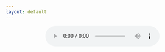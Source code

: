 ```yaml
---
layout: default
---
```


<center>
    <div class="music_player" id="player">
        <img src="" alt="" />
        <audio src="" id="" controls></audio>
        <div id="playlist" />
    </div>
</center>
<script>
    var player = document.getElementById('player');
    var cover = player.querySelector('img');
    var audio = player.querySelector('audio');
    function openPopout(){
        audio.pause();
        window.open(
            "{{page.url | absolute_url }}",
            "PlaylistPlayer",
            "resizable=no,scrollbars,status,width=300,height="+player.offsetHeight
        ).focus()
    }
    function addMessage(content){
        var message = document.createElement("div");
        message.style.cssText = 'font-size: 60%';
        message.innerHTML = content;
        var playlist = document.querySelector('#playlist');
        player.insertBefore(message, playlist);
        var newHeight = player.offsetHeight + message.offsetHeight;
        player.style.height = newHeight + 'px';
    }
    function playTrack(track) {
        console.log('playing: ' + track.title)
        cover.src = track.cover;
        cover.alt = track.title;
        audio.src = track.mp3;
        audio.id = track.title;
        if (audio.paused || !audio.currentTime) {
            audio.play();
        }
    }
    function clearPlaylistStyles(){
        document.querySelector('header').remove();
        document.querySelector('footer').remove();
        document.querySelector('.page-content').style.padding = 0;
        document.querySelector('body').style.padding = 0;
        document.querySelector('.wrapper').style.padding = 0;
        document.querySelector('.page-content').style.margin = 0;
        document.querySelector('body').style.overflow = 'hidden';
        document.querySelector('html').style.overflow = 'hidden';
    }
    function doMonetise(){
        if (document.monetization) {
            addMessage("If you're enjoying this playlist you can <a href='{{page.url | absolute_url }}' target='PlaylistPlayer' onclick='openPopout(); return false;' title='This link will create a new window or will re-use an already opened one'>popout the player</a>");
        } else {
            addMessage("If you like this track, consider using <a href='https://coil.com'>Coil</a> to support it.");
        }
    }
    function renderPlaylist(tracks){
        // TODO: style the list, alternate colours
        var container = document.querySelector('#playlist');
        var playlist = document.createElement("ul")
        container.appendChild(playlist);
        for (let i = 0; i < tracks.length; i++) {
            var entry = document.createElement("li");
            var play = document.createElement("button");
            play.onclick = function(){
                playTrack(tracks[i]);
            }
            play.innerHTML = "play";
            content = ' | ' + tracks[i].title;
            entry.appendChild(play);
            entry.appendChild(document.createTextNode(content));
            playlist.appendChild(entry);
        }
        var newHeight = player.offsetHeight + container.offsetHeight + 10;
        player.appendChild(container)
        player.setAttribute('style', 'height:' + newHeight + 'px');
    }
    var position = 0;
    var tracks = [{% for page in site.posts %}
    {% if page.track %}
    {{ page.track | jsonify }} {% unless forloop.last %}, {% endunless %}
    {% endif %}
    {% endfor %}]

    audio.addEventListener('ended', (event) => {
        position += 1;
        if (position >= tracks.length) { position = 0 };
        console.log('Up next: ' + tracks[position].title);
        playTrack(tracks[position]);
    });

    window.setTimeout(function(event){
        if (document.documentElement.clientWidth <= 330){
            clearPlaylistStyles();
        } else {
            doMonetise();
        }
        renderPlaylist(tracks);
        playTrack(tracks[position]);
    }, 5
    )
</script>
